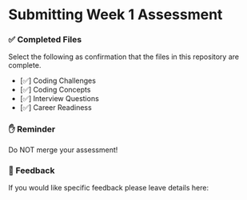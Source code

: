# Submitting Week 1 Assessment

### ✅ Completed Files

Select the following as confirmation that the files in this repository are complete.

- [✅] Coding Challenges
- [✅] Coding Concepts
- [✅] Interview Questions
- [✅] Career Readiness

### ✋ Reminder

Do NOT merge your assessment!

### 📝 Feedback

If you would like specific feedback please leave details here:
